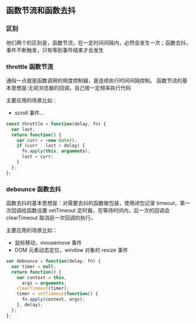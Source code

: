 ## 函数节流和函数去抖

### 区别

他们两个的区别是，函数节流，在一定时间间隔内，必然会发生一次；函数去抖，事件不断触发，只有等到事件结束才会发生

### throttle 函数节流

通俗一点就是函数调用的频度控制器，是连续执行时间间隔控制。
函数节流的基本思想是:无视浏览器的回调，自己按一定频率执行代码

主要应用的场景比如：

- scroll 事件...

```javascript 貌似有问题
const throttle = function(delay, fn) {
  var last;
  return function() {
    var curr = +new Date();
    if (curr - last > delay) {
      fn.apply(this, arguments);
      last = curr;
    }
  };
};
```

### debounce 函数去抖

函数去抖的基本思想是：对需要去抖的函数做包装，使用闭包记录 timeout，第一次回调给函数设置 setTimeout 定时器，在等待时间内，后一次的回调会 clearTimeout 取消前一次回调的执行。

主要应用的场景比如：

- 鼠标移动，mousemove 事件
- DOM 元素动态定位，window 对象的 resize 事件

```javascript
var debounce = function(delay, fn) {
  var timer = null;
  return function() {
    var context = this,
      args = arguments;
    clearTimeout(timer);
    timer = setTimeout(function() {
      fn.apply(context, args);
    }, delay);
  };
};
```
